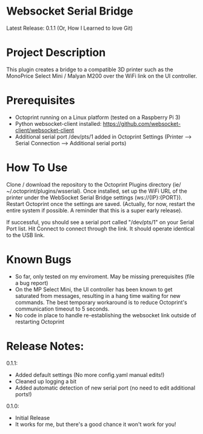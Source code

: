 # Websocket Serial Bridge

Latest Release: 0.1.1 (Or, How I Learned to love Git)

# Project Description

This plugin creates a bridge to a compatible 3D printer such as the MonoPrice Select Mini / Malyan M200 over the WiFi link on the UI controller.

# Prerequisites

- Octoprint running on a Linux platform (tested on a Raspberry Pi 3)
- Python websocket-client installed: https://github.com/websocket-client/websocket-client
- Additional serial port /dev/pts/1 added in Octoprint Settings (Printer --> Serial Connection --> Additional serial ports)

# How To Use

Clone / download the repository to the Octoprint Plugins directory (ie/ ~/.octoprint/plugins/wsserial). Once installed, set up the WiFi URL of the printer under the WebSocket Serial Bridge settings (ws://{IP}:{PORT}). Restart Octoprint once the settings are saved. (Actually, for now, restart the entire system if possible. A reminder that this is a super early release).

If successful, you should see a serial port called "/dev/pts/1" on your Serial Port list. Hit Connect to connect through the link. It should operate identical to the USB link.

# Known Bugs

- So far, only tested on my enviroment. May be missing prerequisites (file a bug report)
- On the MP Select Mini, the UI controller has been known to get saturated from messages, resulting in a hang time waiting for new commands. The best temporary workaround is to reduce Octoprint's communication timeout to 5 seconds.
- No code in place to handle re-establishing the websocket link outside of restarting Octoprint

# Release Notes:

0.1.1:

- Added default settings (No more config.yaml manual edits!)
- Cleaned up logging a bit
- Added automatic detection of new serial port (no need to edit additional ports!)

0.1.0:

- Initial Release
- It works for me, but there's a good chance it won't work for you!
